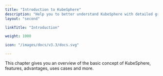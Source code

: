 ```yaml
---
title: "Introduction to KubeSphere"
description: "Help you to better understand KubeSphere with detailed graphics and contents"
layout: "second"

linkTitle: "Introduction"

weight: 1000

icon: "/images/docs/v3.3/docs.svg"

---
```


This chapter gives you an overview of the basic concept of KubeSphere, features, advantages, uses cases and more.
